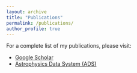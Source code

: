 ```yaml
---
layout: archive
title: "Publications"
permalink: /publications/
author_profile: true
---
```


For a complete list of my publications, please visit:
<br>
- [Google Scholar](https://scholar.google.com/citations?user=TBPlhpUAAAAJ&hl=en)<br>
- [Astrophysics Data System (ADS)](https://ui.adsabs.harvard.edu/search/p_=0&q=%22Chartab%2C%20Nima%22%20or%20%22Chartab%20soltani%2C%20Nima%22&sort=date%20desc%2C%20bibcode%20desc)